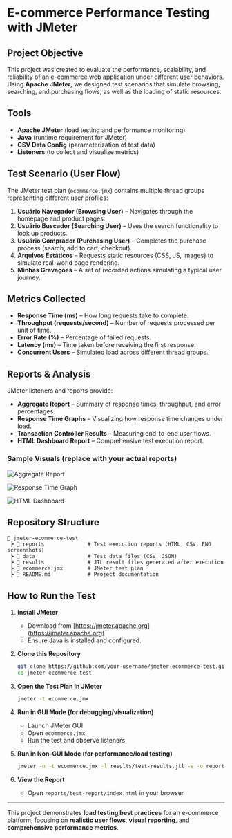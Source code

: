 # E-commerce Performance Testing with JMeter

## Project Objective

This project was created to evaluate the performance, scalability, and reliability of an e-commerce web application under different user behaviors. Using **Apache JMeter**, we designed test scenarios that simulate browsing, searching, and purchasing flows, as well as the loading of static resources.

## Tools

* **Apache JMeter** (load testing and performance monitoring)
* **Java** (runtime requirement for JMeter)
* **CSV Data Config** (parameterization of test data)
* **Listeners** (to collect and visualize metrics)

## Test Scenario (User Flow)

The JMeter test plan (`ecommerce.jmx`) contains multiple thread groups representing different user profiles:

1. **Usuário Navegador (Browsing User)** – Navigates through the homepage and product pages.
2. **Usuário Buscador (Searching User)** – Uses the search functionality to look up products.
3. **Usuário Comprador (Purchasing User)** – Completes the purchase process (search, add to cart, checkout).
4. **Arquivos Estáticos** – Requests static resources (CSS, JS, images) to simulate real-world page rendering.
5. **Minhas Gravações** – A set of recorded actions simulating a typical user journey.

## Metrics Collected

* **Response Time (ms)** – How long requests take to complete.
* **Throughput (requests/second)** – Number of requests processed per unit of time.
* **Error Rate (%)** – Percentage of failed requests.
* **Latency (ms)** – Time taken before receiving the first response.
* **Concurrent Users** – Simulated load across different thread groups.

## Reports & Analysis

JMeter listeners and reports provide:

* **Aggregate Report** – Summary of response times, throughput, and error percentages.
* **Response Time Graphs** – Visualizing how response time changes under load.
* **Transaction Controller Results** – Measuring end-to-end user flows.
* **HTML Dashboard Report** – Comprehensive test execution report.

### Sample Visuals (replace with your actual reports)

![Aggregate Report](reports/sample-aggregate-report.png)

![Response Time Graph](reports/sample-response-time-graph.png)

![HTML Dashboard](reports/sample-html-dashboard.png)

## Repository Structure

```
📂 jmeter-ecommerce-test
 ┣ 📂 reports              # Test execution reports (HTML, CSV, PNG screenshots)
 ┣ 📂 data                 # Test data files (CSV, JSON)
 ┣ 📂 results              # JTL result files generated after execution
 ┣ 📄 ecommerce.jmx        # JMeter test plan
 ┣ 📄 README.md            # Project documentation
```

## How to Run the Test

1. **Install JMeter**

   * Download from [https://jmeter.apache.org](https://jmeter.apache.org)
   * Ensure Java is installed and configured.

2. **Clone this Repository**

   ```bash
   git clone https://github.com/your-username/jmeter-ecommerce-test.git
   cd jmeter-ecommerce-test
   ```

3. **Open the Test Plan in JMeter**

   ```bash
   jmeter -t ecommerce.jmx
   ```

4. **Run in GUI Mode (for debugging/visualization)**

   * Launch JMeter GUI
   * Open `ecommerce.jmx`
   * Run the test and observe listeners

5. **Run in Non-GUI Mode (for performance/load testing)**

   ```bash
   jmeter -n -t ecommerce.jmx -l results/test-results.jtl -e -o reports/test-report
   ```

6. **View the Report**

   * Open `reports/test-report/index.html` in your browser

---

This project demonstrates **load testing best practices** for an e-commerce platform, focusing on **realistic user flows**, **visual reporting**, and **comprehensive performance metrics**.
